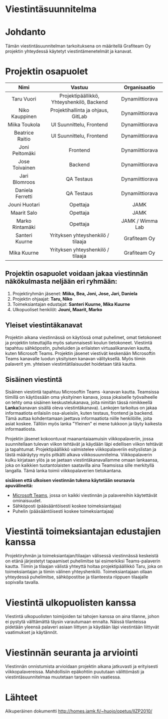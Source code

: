 # Viestintäsuunnitelma


#	Johdanto

Tämän viestintäsuunnitelman tarkoituksena on määritellä Grafiteam Oy projektin yhteydessä käytetyt viestintämenetelmät ja kanavat.

#	Projektin osapuolet

| Nimi | Vastuu | Organisaatio |
|:-:|:-:|:-:|
| Taru Vuori | Projektipäällikkö, Yhteyshenkilö, Backend | Dynamiittiorava |
| Niko Kauppinen | Projektihallinta ja ohjaus, GitLab | Dynamiittiorava |
| Miika Toukola | UI Suunnittelu, Frontend | Dynamiittiorava |
| Beatrice Raitio | UI Suunnittelu, Frontend | Dynamiittiorava |
| Joni Peltomäki | Frontend | Dynamiittiorava |
| Jose Toivainen | Backend | Dynamiittiorava |
| Jari Blomroos | QA Testaus | Dynamiittiorava |
| Daniela Ferretti | QA Testaus | Dynamiittiorava |
| Jouni Huotari | Opettaja | JAMK |
| Maarit Salo | Opettaja | JAMK |
| Marko Rintamäki | Opettaja | JAMK / Wimma Lab |
| Santeri Kuurne | Yrityksen yhteyshenkilö / tilaaja | Grafiteam Oy |
| Mika Kuurne | Yrityksen yhteyshenkilö / tilaaja | Grafiteam Oy |



## Projektin osapuolet voidaan jakaa viestinnän näkökulmasta neljään eri ryhmään:

  1.	Projektiryhmän jäsenet: **Miika, Bea, Joni, Jose, Jari, Daniela**
  2.	Projektin ohjaajat: **Taru, Niko**
  3.	Toimeksiantajan edustajat: **Santeri Kuurne, Mika Kuurne**
  4.	Ulkopuoliset henkilöt: **Jouni, Maarit, Marko**


## Yleiset viestintäkanavat

Projektin aikana viestinnässä on käytössä omat puhelimet, omat tietokoneet ja projektin toteuttajilla myös satunnaisesti koulun tietokoneet.
Viestintä tapahtuu sähköpostin, puheluiden ja erilaisten virtuaalikanavien kautta, kuten Microsoft Teams.
Projektin jäsenet viestivät keskenään Microsoftin Teams kanavalle luodun yksityisen kanavan välityksellä. Myös tiimin palaverit ym. yhteisen viestintätilaisuudet hoidetaan tätä kautta.

## Sisäinen viestintä

Sisäinen viestintä tapahtuu Microsoftin Teams -kanavan kautta. Teamsissa tiimillä on käytössään oma yksityinen kanava, jossa jokaiselle työvaiheelle on tehty oma sisäinen keskustelukanava, joita nimitän tässä nimikkeellä **Lanka**(kanavan sisällä oleva viestintäkanava).
Lankojen tarkoitus on jakaa informaatiota erilaisiin osa-alueisiin, kuten testaus, frontend ja backend. Tämä auttaa kohdentamaan jaettava informaatiota niille henkilöille, joita asiat koskee. Tällöin myös lanka "Yleinen" ei mene tukkoon ja täyty kaikesta informaatiosta.

Projektin jäsenet kokoontuvat maanantaiaamuisin viikkopalaveriin, jossa suunnitellaan tulevan viikon tehtävät ja käydään läpi edellisen viikon tehtävät ja tapahtumat. Projektipäällikkö valmistelee viikkopalaveriin esityslistan ja tästä määräytyy myös pitkälti alkava viikkosuunnitelma.
Viikkopalaverin kulku kirjataan ylös ja se jaetaan viestintäkanavallamme omaan lankaansa, joka on kaikkien tuotantolaisten saatavilla aina Teamsissa sille merkityllä langalla. Tämä lanka toimii viikkopalaverien tietokantana.

**sisäisen että ulkoisen viestinnän tukena käytetään seuraavia apuvälineitä:**

-	[Microsoft Teams](https://www.microsoft.com/fi-fi/microsoft-teams/compare-microsoft-teams-options-b?=&ef_id=EAIaIQobChMIttSC09Kq-gIVbwCiAx1_2AShEAAYASAAEgLEkvD_BwE%3aG%3as&OCID=AIDcmmvt04n6e4_SEM_EAIaIQobChMIttSC09Kq-gIVbwCiAx1_2AShEAAYASAAEgLEkvD_BwE%3aG%3as&gclid=EAIaIQobChMIttSC09Kq-gIVbwCiAx1_2AShEAAYASAAEgLEkvD_BwE&activetab=pivot%3aprimaryr2), jossa on kaikki viestinnän ja palavereihin käytettävät ominaisuudet.
- Sähköposti (pääsääntöisesti koskee toimeksiantajaa)
- Puhelin (pääsääntöisesti koskee toimeksiantajaa)

# Viestintä toimeksiantajan edustajien kanssa

Projektiryhmän ja toimeksiantajan/tilaajan välisessä viestinnässä keskeistä on etänä järjestetyt tapaamiset puhelimitse tai esimerkiksi Teams-palaverin kautta. Tiimin ja tilaajan välistä yhteyttä hoitaa projektipäällikkö Taru, joka on toimeksiantajan ja tiimin välinen yhteyshenkilö.
Toimeksiantajaan ollaan yhteydessä puhelimitse, sähköpostitse ja tilanteesta riippuen tilaajalle sopivalla tavalla.

# Viestintä ulkopuolisten kanssa

Viestintä ulkopuolisten toimijoiden tai tahojen kanssa on aina tilanne, johon ei pystytä välttämättä täysin varautumaan ennalta. Näissä tilanteissa pidetään yleensä palaveri asiaan liittyen ja käydään läpi viestintään liittyvät vaatimukset ja käytännöt.

# Viestinnän seuranta ja arviointi

Viestinnän onnistumista arvioidaan projektin aikana jatkuvasti ja erityisesti viikkopalavereissa.  Mahdollisiin epäkohtiin puututaan välittömästi ja viestintäsuunnitelmaa muutetaan tarpeen niin vaatiessa.


# Lähteet

Alkuperäinen dokumentti http://homes.jamk.fi/~huojo/opetus/IIZP2010/
